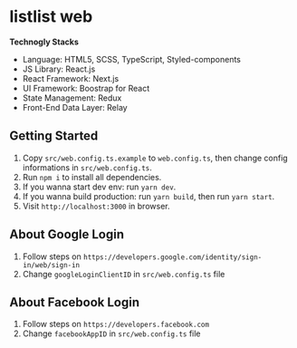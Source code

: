 # listlist web

**Technogly Stacks**

- Language: HTML5, SCSS, TypeScript, Styled-components
- JS Library: React.js
- React Framework: Next.js
- UI Framework: Boostrap for React
- State Management: Redux
- Front-End Data Layer: Relay

## Getting Started

1. Copy `src/web.config.ts.example` to `web.config.ts`, then change config informations in `src/web.config.ts`.
2. Run `npm i` to install all dependencies.
3. If you wanna start dev env: run `yarn dev`.
4. If you wanna build production: run `yarn build`, then run `yarn start`.
5. Visit `http://localhost:3000` in browser.

## About Google Login

1. Follow steps on `https://developers.google.com/identity/sign-in/web/sign-in`
2. Change `googleLoginClientID` in `src/web.config.ts` file

## About Facebook Login

1. Follow steps on `https://developers.facebook.com`
2. Change `facebookAppID` in `src/web.config.ts` file